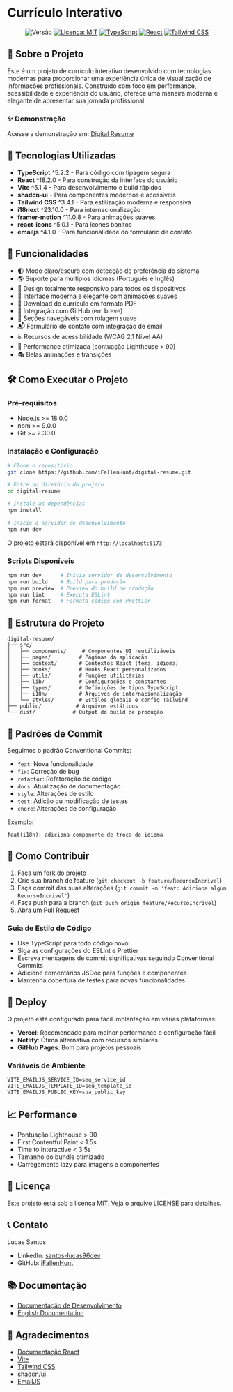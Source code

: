 # Currículo Interativo

<div align="center">

![Versão](https://img.shields.io/badge/versão-0.2.0-blue.svg?cacheSeconds=2592000)
[![Licença: MIT](https://img.shields.io/badge/Licença-MIT-yellow.svg)](#)
[![TypeScript](https://img.shields.io/badge/TypeScript-007ACC?logo=typescript&logoColor=white)](https://www.typescriptlang.org/)
[![React](https://img.shields.io/badge/React-20232A?logo=react&logoColor=61DAFB)](https://reactjs.org/)
[![Tailwind CSS](https://img.shields.io/badge/Tailwind_CSS-38B2AC?logo=tailwind-css&logoColor=white)](https://tailwindcss.com/)

</div>

## 🌟 Sobre o Projeto

Este é um projeto de currículo interativo desenvolvido com tecnologias modernas para proporcionar uma experiência única de visualização de informações profissionais. Construído com foco em performance, acessibilidade e experiência do usuário, oferece uma maneira moderna e elegante de apresentar sua jornada profissional.

### ✨ Demonstração
Acesse a demonstração em: [Digital Resume](https://digital-resume.vercel.app)

## 🚀 Tecnologias Utilizadas

- **TypeScript** ^5.2.2 - Para código com tipagem segura
- **React** ^18.2.0 - Para construção da interface do usuário
- **Vite** ^5.1.4 - Para desenvolvimento e build rápidos
- **shadcn-ui** - Para componentes modernos e acessíveis
- **Tailwind CSS** ^3.4.1 - Para estilização moderna e responsiva
- **i18next** ^23.10.0 - Para internacionalização
- **framer-motion** ^11.0.8 - Para animações suaves
- **react-icons** ^5.0.1 - Para ícones bonitos
- **emailjs** ^4.1.0 - Para funcionalidade do formulário de contato

## 🎯 Funcionalidades

- 🌓 Modo claro/escuro com detecção de preferência do sistema
- 🌎 Suporte para múltiplos idiomas (Português e Inglês)
- 📱 Design totalmente responsivo para todos os dispositivos
- 🎨 Interface moderna e elegante com animações suaves
- 📄 Download do currículo em formato PDF
- 🔗 Integração com GitHub (em breve)
- 💼 Seções navegáveis com rolagem suave
- 📬 Formulário de contato com integração de email
- ♿ Recursos de acessibilidade (WCAG 2.1 Nível AA)
- 🚀 Performance otimizada (pontuação Lighthouse > 90)
- 🎭 Belas animações e transições

## 🛠️ Como Executar o Projeto

### Pré-requisitos

- Node.js >= 18.0.0
- npm >= 9.0.0
- Git >= 2.30.0

### Instalação e Configuração

```bash
# Clone o repositório
git clone https://github.com/iFallenHunt/digital-resume.git

# Entre no diretório do projeto
cd digital-resume

# Instale as dependências
npm install

# Inicie o servidor de desenvolvimento
npm run dev
```

O projeto estará disponível em `http://localhost:5173`

### Scripts Disponíveis

```bash
npm run dev      # Inicia servidor de desenvolvimento
npm run build    # Build para produção
npm run preview  # Preview do build de produção
npm run lint     # Executa ESLint
npm run format   # Formata código com Prettier
```

## 📁 Estrutura do Projeto

```
digital-resume/
├── src/
│   ├── components/     # Componentes UI reutilizáveis
│   ├── pages/         # Páginas da aplicação
│   ├── context/       # Contextos React (tema, idioma)
│   ├── hooks/         # Hooks React personalizados
│   ├── utils/         # Funções utilitárias
│   ├── lib/           # Configurações e constantes
│   ├── types/         # Definições de tipos TypeScript
│   ├── i18n/          # Arquivos de internacionalização
│   └── styles/        # Estilos globais e config Tailwind
├── public/           # Arquivos estáticos
└── dist/            # Output do build de produção
```

## 📝 Padrões de Commit

Seguimos o padrão Conventional Commits:

- `feat`: Nova funcionalidade
- `fix`: Correção de bug
- `refactor`: Refatoração de código
- `docs`: Atualização de documentação
- `style`: Alterações de estilo
- `test`: Adição ou modificação de testes
- `chore`: Alterações de configuração

Exemplo:
```
feat(i18n): adiciona componente de troca de idioma
```

## 🤝 Como Contribuir

1. Faça um fork do projeto
2. Crie sua branch de feature (`git checkout -b feature/RecursoIncrivel`)
3. Faça commit das suas alterações (`git commit -m 'feat: Adiciona algum RecursoIncrivel'`)
4. Faça push para a branch (`git push origin feature/RecursoIncrivel`)
5. Abra um Pull Request

### Guia de Estilo de Código

- Use TypeScript para todo código novo
- Siga as configurações do ESLint e Prettier
- Escreva mensagens de commit significativas seguindo Conventional Commits
- Adicione comentários JSDoc para funções e componentes
- Mantenha cobertura de testes para novas funcionalidades

## 🚀 Deploy

O projeto está configurado para fácil implantação em várias plataformas:

- **Vercel**: Recomendado para melhor performance e configuração fácil
- **Netlify**: Ótima alternativa com recursos similares
- **GitHub Pages**: Bom para projetos pessoais

### Variáveis de Ambiente

```env
VITE_EMAILJS_SERVICE_ID=seu_service_id
VITE_EMAILJS_TEMPLATE_ID=seu_template_id
VITE_EMAILJS_PUBLIC_KEY=sua_public_key
```

## 📈 Performance

- Pontuação Lighthouse > 90
- First Contentful Paint < 1.5s
- Time to Interactive < 3.5s
- Tamanho do bundle otimizado
- Carregamento lazy para imagens e componentes

## 📄 Licença

Este projeto está sob a licença MIT. Veja o arquivo [LICENSE](LICENSE) para detalhes.

## 📞 Contato

Lucas Santos
- LinkedIn: [santos-lucas96dev](https://www.linkedin.com/in/santos-lucas96dev/)
- GitHub: [iFallenHunt](https://github.com/iFallenHunt)

## 📚 Documentação

- [Documentação de Desenvolvimento](DEVELOPMENT.md)
- [English Documentation](README.md)

## 🙏 Agradecimentos

- [Documentação React](https://react.dev)
- [Vite](https://vitejs.dev)
- [Tailwind CSS](https://tailwindcss.com)
- [shadcn/ui](https://ui.shadcn.com)
- [EmailJS](https://www.emailjs.com) 